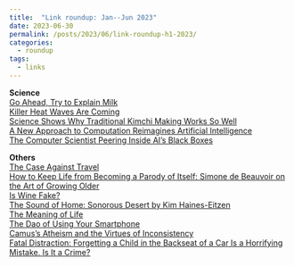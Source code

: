 ```yaml
---
title:  "Link roundup: Jan--Jun 2023"
date: 2023-06-30
permalink: /posts/2023/06/link-roundup-h1-2023/
categories: 
  - roundup
tags:
  - links
---
```

  
**Science**  
[Go Ahead, Try to Explain Milk](https://www.theatlantic.com/science/archive/2023/06/milk-mammalian-evolution-nutrition/674487/)  
[Killer Heat Waves Are Coming](https://www.bostonreview.net/articles/heat-death/)  
[Science Shows Why Traditional Kimchi Making Works So Well](https://www.scientificamerican.com/article/science-shows-why-traditional-kimchi-making-works-so-well/)  
[A New Approach to Computation Reimagines Artificial Intelligence](https://www.quantamagazine.org/a-new-approach-to-computation-reimagines-artificial-intelligence-20230413/)  
[The Computer Scientist Peering Inside AI’s Black Boxes](https://www.quantamagazine.org/cynthia-rudin-builds-ai-that-humans-can-understand-20230427/)  
          
**Others**  
[The Case Against Travel](https://www.newyorker.com/culture/the-weekend-essay/the-case-against-travel)  
[How to Keep Life from Becoming a Parody of Itself: Simone de Beauvoir on the Art of Growing Older](https://www.themarginalian.org/2022/07/31/simone-de-beauvoir-coming-of-age/)  
[Is Wine Fake?](https://asteriskmag.com/issues/1/is-wine-fake)  
[The Sound of Home: Sonorous Desert by Kim Haines-Eitzen](https://therumpus.net/2023/04/18/the-sound-of-home-sonorous-desert-by-kim-haines-eitzen/)  
[The Meaning of Life](https://www.tabletmag.com/sections/belief/articles/meaning-life-berman-final-exam)  
[The Dao of Using Your Smartphone](https://hedgehogreview.com/web-features/thr/posts/the-dao-of-using-your-smartphone)  
[Camus’s Atheism and the Virtues of Inconsistency](https://culturico.com/2020/01/21/camus-atheism-and-the-virtues-of-inconsistency/)  
[Fatal Distraction: Forgetting a Child in the Backseat of a Car Is a Horrifying Mistake. Is It a Crime?](https://www.washingtonpost.com/lifestyle/magazine/fatal-distraction-forgetting-a-child-in-thebackseat-of-a-car-is-a-horrifying-mistake-is-it-a-crime/2014/06/16/8ae0fe3a-f580-11e3-a3a5-42be35962a52_story.html)  
